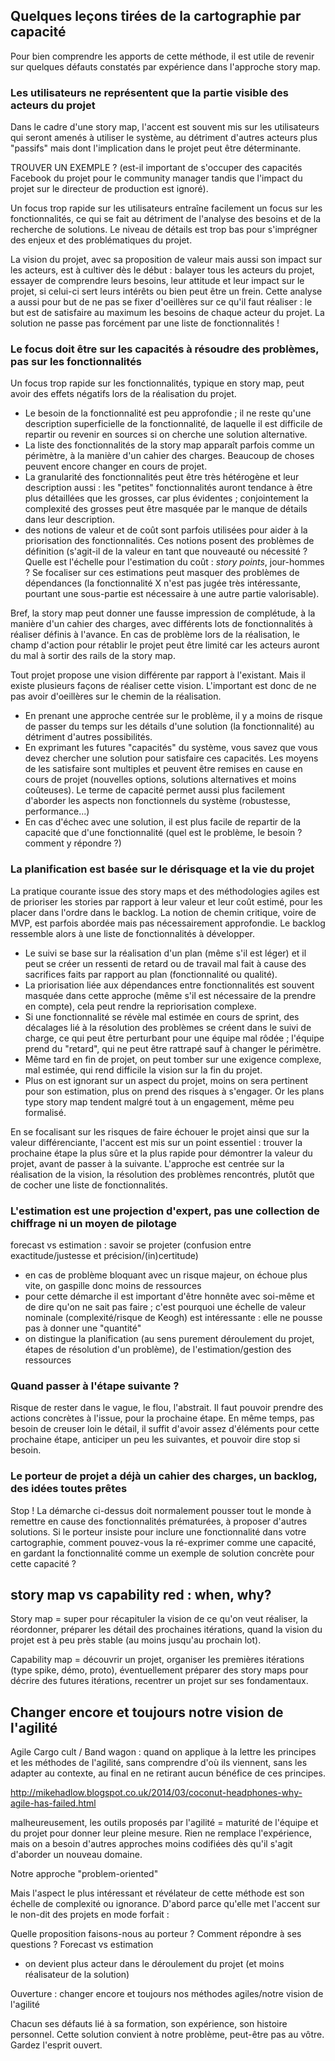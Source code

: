 
## Quelques leçons tirées de la cartographie par capacité

Pour bien comprendre les apports de cette méthode, il est utile de revenir sur quelques défauts constatés par expérience dans l'approche story map.

### Les utilisateurs ne représentent que la partie visible des acteurs du projet

Dans le cadre d'une story map, l'accent est souvent mis sur les utilisateurs qui seront amenés à utiliser le système, au détriment d'autres acteurs plus "passifs" mais dont l'implication dans le projet peut être déterminante.

TROUVER UN EXEMPLE ? (est-il important de s'occuper des capacités Facebook du projet pour le community manager tandis que l'impact du projet sur le directeur de production est ignoré).

Un focus trop rapide sur les utilisateurs entraîne facilement un focus sur les fonctionnalités, ce qui se fait au détriment de l'analyse des besoins et de la recherche de solutions. Le niveau de détails est trop bas pour s'imprégner des enjeux et des problématiques du projet.

La vision du projet, avec sa proposition de valeur mais aussi son impact sur les acteurs, est à cultiver dès le début : balayer tous les acteurs du projet, essayer de comprendre leurs besoins, leur attitude et leur impact sur le projet, si celui-ci sert leurs intérêts ou bien peut être un frein. Cette analyse a aussi pour but de ne pas se fixer d'oeillères sur ce qu'il faut réaliser : le but est de satisfaire au maximum les besoins de chaque acteur du projet. La solution ne passe pas forcément par une liste de fonctionnalités !

### Le focus doit être sur les capacités à résoudre des problèmes, pas sur les fonctionnalités

Un focus trop rapide sur les fonctionnalités, typique en story map, peut avoir des effets négatifs lors de la réalisation du projet.

- Le besoin de la fonctionnalité est peu approfondie ; il ne reste qu'une description superficielle de la fonctionnalité, de laquelle il est difficile de repartir ou revenir en sources si on cherche une solution alternative.
- La liste des fonctionnalités de la story map apparaît parfois comme un périmètre, à la manière d'un cahier des charges. Beaucoup de choses peuvent encore changer en cours de projet.
- La granularité des fonctionnalités peut être très hétérogène et leur description aussi : les "petites" fonctionnalités auront tendance à être plus détaillées que les grosses, car plus évidentes ; conjointement la complexité des grosses peut être masquée par le manque de détails dans leur description.
- des notions de valeur et de coût sont parfois utilisées pour aider à la priorisation des fonctionnalités. Ces notions posent des problèmes de définition (s'agit-il de la valeur en tant que nouveauté ou nécessité ? Quelle est l'échelle pour l'estimation du coût : *story points*, jour-hommes ? Se focaliser sur ces estimations peut masquer des problèmes de dépendances (la fonctionnalité X n'est pas jugée très intéressante, pourtant une sous-partie est nécessaire à une autre partie valorisable).

Bref, la story map peut donner une fausse impression de complétude, à la manière d'un cahier des charges, avec différents lots de fonctionnalités à réaliser définis à l'avance. En cas de problème lors de la réalisation, le champ d'action pour rétablir le projet peut être limité car les acteurs auront du mal à sortir des rails de la story map.

Tout projet propose une vision différente par rapport à l'existant. Mais il existe plusieurs façons de réaliser cette vision. L'important est donc de ne pas avoir d'oeillères sur le chemin de la réalisation.

- En prenant une approche centrée sur le problème, il y a moins de risque de passer du temps sur les détails d'une solution (la fonctionnalité) au détriment d'autres possibilités.
- En exprimant les futures "capacités" du système, vous savez que vous devez chercher une solution pour satisfaire ces capacités. Les moyens de les satisfaire sont multiples et peuvent être remises en cause en cours de projet (nouvelles options, solutions alternatives et moins coûteuses). Le terme de capacité permet aussi plus facilement d'aborder les aspects non fonctionnels du système (robustesse, performance...)
- En cas d'échec avec une solution, il est plus facile de repartir de la capacité que d'une fonctionnalité (quel est le problème, le besoin ? comment y répondre ?)

### La planification est basée sur le dérisquage et la vie du projet

La pratique courante issue des story maps et des méthodologies agiles est de prioriser les stories par rapport à leur valeur et leur coût estimé, pour les placer dans l'ordre dans le backlog. La notion de chemin critique, voire de MVP, est parfois abordée mais pas nécessairement approfondie. Le backlog ressemble alors à une liste de fonctionnalités à développer.

- Le suivi se base sur la réalisation d'un plan (même s'il est léger) et il peut se créer un ressenti de retard ou de travail mal fait à cause des sacrifices faits par rapport au plan (fonctionnalité ou qualité).
- La priorisation liée aux dépendances entre fonctionnalités est souvent masquée dans cette approche (même s'il est nécessaire de la prendre en compte), cela peut rendre la repriorisation complexe.
- Si une fonctionnalité se révèle mal estimée en cours de sprint, des décalages lié à la résolution des problèmes se créent dans le suivi de charge, ce qui peut être perturbant pour une équipe mal rôdée ; l'équipe prend du "retard", qui ne peut être rattrapé sauf à changer le périmètre.
- Même tard en fin de projet, on peut tomber sur une exigence complexe, mal estimée, qui rend difficile la vision sur la fin du projet.
- Plus on est ignorant sur un aspect du projet, moins on sera pertinent pour son estimation, plus on prend des risques à s'engager. Or les plans type story map tendent malgré tout à un engagement, même peu formalisé.

En se focalisant sur les risques de faire échouer le projet ainsi que sur la valeur différenciante, l'accent est mis sur un point essentiel : trouver la prochaine étape la plus sûre et la plus rapide pour démontrer la valeur du projet, avant de passer à la suivante. L'approche est centrée sur la réalisation de la vision, la résolution des problèmes rencontrés, plutôt que de cocher une liste de fonctionnalités.

### L'estimation est une projection d'expert, pas une collection de chiffrage ni un moyen de pilotage


forecast vs estimation : savoir se projeter (confusion entre exactitude/justesse et précision/(in)certitude)


- en cas de problème bloquant avec un risque majeur, on échoue plus vite, on gaspille donc moins de ressources
- pour cette démarche il est important d'être honnête avec soi-même et de dire qu'on ne sait pas faire ; c'est pourquoi une échelle de valeur nominale (complexité/risque de Keogh) est intéressante : elle ne pousse pas à donner une "quantité"
- on distingue la planification (au sens purement déroulement du projet, étapes de résolution d'un problème), de l'estimation/gestion des ressources

### Quand passer à l'étape suivante ?

Risque de rester dans le vague, le flou, l'abstrait. Il faut pouvoir prendre des actions concrètes à l'issue, pour la prochaine étape. En même temps,  pas besoin de creuser loin le détail, il suffit d'avoir assez d'éléments pour cette prochaine étape, anticiper un peu les suivantes, et pouvoir dire stop si besoin.

### Le porteur de projet a déjà un cahier des charges, un backlog, des idées toutes prêtes

Stop ! La démarche ci-dessus doit normalement pousser tout le monde à remettre en cause des fonctionnalités prématurées, à proposer d'autres solutions. Si le porteur insiste pour inclure une fonctionnalité dans votre cartographie, comment pouvez-vous la ré-exprimer comme une capacité, en gardant la fonctionnalité comme un exemple de solution concrète pour cette capacité ?

## story map vs capability red : when, why?

Story map = super pour récapituler la vision de ce qu'on veut réaliser, la réordonner, préparer les détail des prochaines itérations, quand la vision du projet est à peu près stable (au moins jusqu'au prochain lot).

Capability map = découvrir un projet, organiser les premières itérations (type spike, démo, proto), éventuellement préparer des story maps pour décrire des futures itérations, recentrer un projet sur ses fondamentaux.

## Changer encore et toujours notre vision de l'agilité

Agile Cargo cult / Band wagon : quand on applique à la lettre les principes et les méthodes de l'agilité, sans comprendre d'où ils viennent, sans les adapter au contexte, au final en ne retirant aucun bénéfice de ces principes.

http://mikehadlow.blogspot.co.uk/2014/03/coconut-headphones-why-agile-has-failed.html

malheureusement, les outils proposés par l'agilité = maturité de l'équipe et du projet pour donner leur pleine mesure. Rien ne remplace l'expérience, mais on a besoin d'autres approches moins codifiées dès qu'il s'agit d'aborder un nouveau domaine.




Notre approche "problem-oriented"

Mais l'aspect le plus intéressant et révélateur de cette méthode est son échelle de complexité ou ignorance. D'abord parce qu'elle met l'accent sur le non-dit des projets en mode forfait : 

Quelle proposition faisons-nous au porteur ? Comment répondre à ses questions ? Forecast vs estimation

- on devient plus acteur dans le déroulement du projet (et moins réalisateur de la solution)




Ouverture : changer encore et toujours nos méthodes agiles/notre vision de l'agilité

Chacun ses défauts lié à sa formation, son expérience, son histoire personnel. Cette solution convient à notre problème, peut-être pas au vôtre. Gardez l'esprit ouvert.
